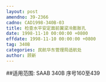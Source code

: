 ```yaml
---
layout: post
amendno: 39-2366
cadno: CAD1998-340B-03
title: 检查水平安定面前翼梁冷膨胀孔
date: 1998-11-10 00:00:00 +0800
effdate: 1998-11-10 00:00:00 +0800
tag: 340B
categories: 民航华东管理局适航处
author: 顾新
---
```


##适用范围:
SAAB 340B 序号160至439

